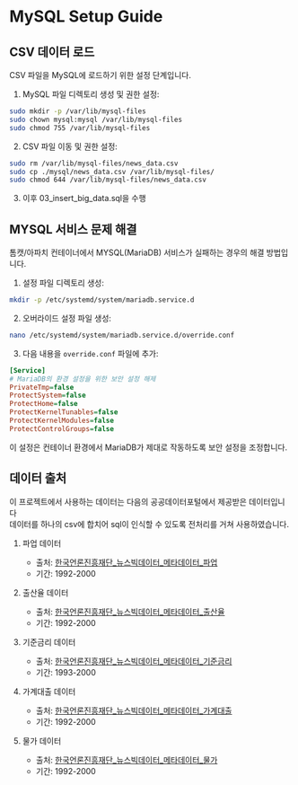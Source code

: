# MySQL Setup Guide

## CSV 데이터 로드

CSV 파일을 MySQL에 로드하기 위한 설정 단계입니다.

1. MySQL 파일 디렉토리 생성 및 권한 설정:
```bash
sudo mkdir -p /var/lib/mysql-files
sudo chown mysql:mysql /var/lib/mysql-files
sudo chmod 755 /var/lib/mysql-files
```

2. CSV 파일 이동 및 권한 설정:
```bash
sudo rm /var/lib/mysql-files/news_data.csv 
sudo cp ./mysql/news_data.csv /var/lib/mysql-files/
sudo chmod 644 /var/lib/mysql-files/news_data.csv
```
3. 이후 03_insert_big_data.sql을 수행

## MYSQL 서비스 문제 해결

톰캣/아파치 컨테이너에서 MYSQL(MariaDB) 서비스가 실패하는 경우의 해결 방법입니다.

1. 설정 파일 디렉토리 생성:
```bash
mkdir -p /etc/systemd/system/mariadb.service.d
```

2. 오버라이드 설정 파일 생성:
```bash
nano /etc/systemd/system/mariadb.service.d/override.conf
```

3. 다음 내용을 `override.conf` 파일에 추가:
```ini
[Service]
# MariaDB의 환경 설정을 위한 보안 설정 해제
PrivateTmp=false
ProtectSystem=false
ProtectHome=false
ProtectKernelTunables=false
ProtectKernelModules=false
ProtectControlGroups=false
```

이 설정은 컨테이너 환경에서 MariaDB가 제대로 작동하도록 보안 설정을 조정합니다.

## 데이터 출처
이 프로젝트에서 사용하는 데이터는 다음의 공공데이터포털에서 제공받은 데이터입니다 <br> 데이터를 하나의 csv에 합치어 sql이 인식할 수 있도록 전처리를 거쳐 사용하였습니다.

1. 파업 데이터
   - 출처: [한국언론진흥재단\_뉴스빅데이터\_메타데이터\_파업](https://www.data.go.kr/cmm/cmm/fileDownload.do?atchFileId=FILE_000000002923942&fileDetailSn=1)
   - 기간: 1992-2000

2. 출산율 데이터
   - 출처: [한국언론진흥재단\_뉴스빅데이터\_메타데이터\_출산율](https://www.data.go.kr/cmm/cmm/fileDownload.do?atchFileId=FILE_000000002923932&fileDetailSn=1)
   - 기간: 1992-2000

3. 기준금리 데이터
   - 출처: [한국언론진흥재단\_뉴스빅데이터\_메타데이터\_기준금리](https://www.data.go.kr/cmm/cmm/fileDownload.do?atchFileId=FILE_000000002923926&fileDetailSn=1)
   - 기간: 1993-2000

4. 가계대출 데이터
   - 출처: [한국언론진흥재단\_뉴스빅데이터\_메타데이터\_가계대출](https://www.data.go.kr/cmm/cmm/fileDownload.do?atchFileId=FILE_000000002923912&fileDetailSn=1)
   - 기간: 1992-2000

5. 물가 데이터
   - 출처: [한국언론진흥재단\_뉴스빅데이터\_메타데이터\_물가](https://www.data.go.kr/cmm/cmm/fileDownload.do?atchFileId=FILE_000000002923986&fileDetailSn=1)
   - 기간: 1992-2000
